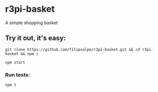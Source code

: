 # r3pi-basket
A simple shopping basket

## Try it out, it's easy:
```
git clone https://github.com/filipsalpe/r3pi-basket.git && cd r3pi-basket && npm i

npm start
```

### Run tests:
```
npm t
```
